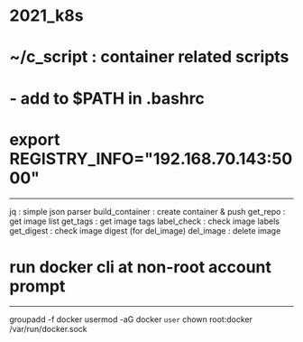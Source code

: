 # 2021_k8s

# ~/c_script  : container related scripts
# - add to $PATH in .bashrc
#   export REGISTRY_INFO="192.168.70.143:5000"
----------------------------------------
jq              : simple json parser
build_container : create container & push
get_repo		: get image list
get_tags		: get image tags
label_check		: check image labels
get_digest		: check image digest (for del_image)
del_image		: delete image

# run docker cli at non-root account prompt
----------------------------------------
groupadd -f docker
usermod -aG docker `user`
chown root:docker /var/run/docker.sock

